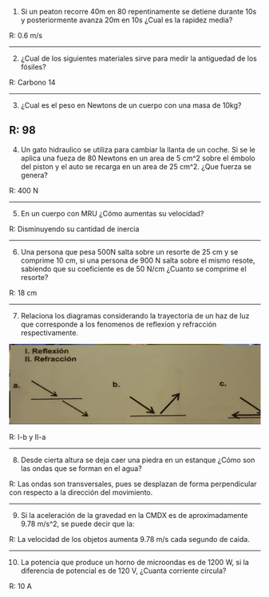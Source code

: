 1. Si un peaton recorre 40m en 80 repentinamente se detiene durante 10s y posteriormente avanza 20m en 10s ¿Cual es la rapidez media? 

R: 0.6 m/s 

--- 
2. ¿Cual de los siguientes materiales sirve para medir la antiguedad de los fósiles? 

R: Carbono 14 

---
3. ¿Cual es el peso en Newtons de un cuerpo con una masa de 10kg? 

R: 98
---

4. Un gato hidraulico se utiliza para cambiar la llanta de un coche. Si se le aplica una fueza de 80 Newtons en un area de 5 cm^2 sobre el émbolo del piston y el auto se recarga en un area de 25 cm^2. ¿Que fuerza se genera?

R: 400 N        

---

5. En un cuerpo con MRU ¿Cómo aumentas su velocidad? 

R: Disminuyendo su cantidad de inercia

---

6. Una persona que pesa 500N salta sobre un resorte de 25 cm y se comprime 10 cm, si una persona de 900 N salta sobre el mismo resote, sabiendo que su coeficiente es de 50 N/cm ¿Cuanto se comprime el resorte? 

R: 18 cm 

---

7.  Relaciona los diagramas considerando la trayectoria de un haz de luz que corresponde a los fenomenos de reflexion y refracción respectivamente. 

![Problema 07](./imagen020207.png)

R: I-b y II-a

---

8. Desde cierta altura se deja caer una piedra en un estanque ¿Cómo son las ondas que se forman en el agua? 

R: Las ondas son transversales, pues se desplazan de forma perpendicular con respecto a la dirección del movimiento. 

---

9. Si la aceleración de la gravedad en la CMDX es de aproximadamente 9.78 m/s^2,  se puede decir que la: 

R: La velocidad de los objetos aumenta 9.78 m/s cada segundo de caida.  

---
10. La potencia que produce un horno de microondas es de 1200 W, si la diferencia de potencial es de 120 V, ¿Cuanta corriente circula? 

R: 10 A 

